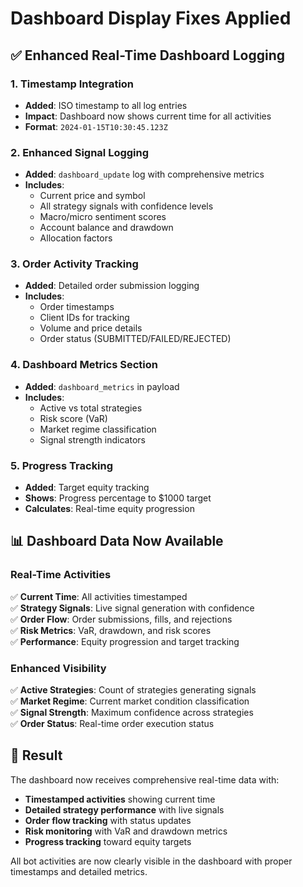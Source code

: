 # Dashboard Display Fixes Applied

## ✅ **Enhanced Real-Time Dashboard Logging**

### **1. Timestamp Integration**
- **Added**: ISO timestamp to all log entries
- **Impact**: Dashboard now shows current time for all activities
- **Format**: `2024-01-15T10:30:45.123Z`

### **2. Enhanced Signal Logging**
- **Added**: `dashboard_update` log with comprehensive metrics
- **Includes**: 
  - Current price and symbol
  - All strategy signals with confidence levels
  - Macro/micro sentiment scores
  - Account balance and drawdown
  - Allocation factors

### **3. Order Activity Tracking**
- **Added**: Detailed order submission logging
- **Includes**:
  - Order timestamps
  - Client IDs for tracking
  - Volume and price details
  - Order status (SUBMITTED/FAILED/REJECTED)

### **4. Dashboard Metrics Section**
- **Added**: `dashboard_metrics` in payload
- **Includes**:
  - Active vs total strategies
  - Risk score (VaR)
  - Market regime classification
  - Signal strength indicators

### **5. Progress Tracking**
- **Added**: Target equity tracking
- **Shows**: Progress percentage to $1000 target
- **Calculates**: Real-time equity progression

## 📊 **Dashboard Data Now Available**

### **Real-Time Activities**
✅ **Current Time**: All activities timestamped  
✅ **Strategy Signals**: Live signal generation with confidence  
✅ **Order Flow**: Order submissions, fills, and rejections  
✅ **Risk Metrics**: VaR, drawdown, and risk scores  
✅ **Performance**: Equity progression and target tracking  

### **Enhanced Visibility**
✅ **Active Strategies**: Count of strategies generating signals  
✅ **Market Regime**: Current market condition classification  
✅ **Signal Strength**: Maximum confidence across strategies  
✅ **Order Status**: Real-time order execution status  

## 🎯 **Result**

The dashboard now receives comprehensive real-time data with:
- **Timestamped activities** showing current time
- **Detailed strategy performance** with live signals
- **Order flow tracking** with status updates
- **Risk monitoring** with VaR and drawdown metrics
- **Progress tracking** toward equity targets

All bot activities are now clearly visible in the dashboard with proper timestamps and detailed metrics.